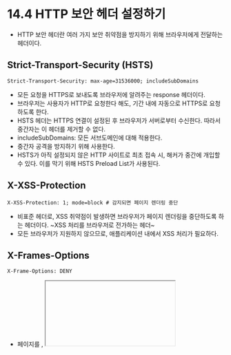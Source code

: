 # 14.4 HTTP 보안 헤더 설정하기

- HTTP 보안 헤더란 여러 가지 보안 취약점을 방지하기 위해 브라우저에게 전달하는 헤더이다.

## Strict-Transport-Security (HSTS)

```shell
Strict-Transport-Security: max-age=31536000; includeSubDomains
```

- 모든 요청을 HTTPS로 보내도록 브라우저에 알려주는 response 헤더이다.
- 브라우저는 사용자가 HTTP로 요청한다 해도, 기간 내에 자동으로 HTTPS로 요청하도록 한다.
- HSTS 헤더는 HTTPS 연결이 설정된 후 브라우저가 서버로부터 수신한다. 따라서 중간자는 이 헤더를 제거할 수 없다.
- includeSubDomains: 모든 서브도메인에 대해 적용한다.
- 중간자 공격을 방지하기 위해 사용한다.
- HSTS가 아직 설정되지 않은 HTTP 사이트로 최초 접속 시, 해커가 중간에 개입할 수 있다. 이를 막기 위해 HSTS Preload List가 사용된다.

## X-XSS-Protection

```shell
X-XSS-Protection: 1; mode=block # 감지되면 페이지 렌더링 중단
```

- 비표준 헤더로, XSS 취약점이 발생하면 브라우저가 페이지 렌더링을 중단하도록 하는 헤더이다. ~XSS 처리를 브라우저로 전가하는 헤더~
- 모든 브라우저가 지원하지 않으므로, 애플리케이션 내에서 XSS 처리가 필요하다.

## X-Frames-Options

```shell
X-Frame-Options: DENY
```

- 페이지를 <frame>, <iframe>, <embed>, <object> 태그 내부에서 렌더링을 허용할지 여부를 결정하는 헤더이다.
- DENY: 모든 프레임에서 페이지를 렌더링하지 않는다.
- SAMEORIGIN: 동일한 출처의 프레임에서만 페이지를 렌더링한다.

## Permissions-Policy

```shell
Permissions-Policy: geolocation=(self "https://example.com")
```

- 브라우저의 다양한 기능이나 API를 선택적으로 활성화하거나 비활성화할 수 있는 헤더이다.
- 카메라, GPS 등 민감한 사용자 정보를 취득할 수 있는 기능을 제어할 수 있다.
- 혹시나 XSS 공격으로 이런 기능이 발생하는 것을 원천적으로 차단할 수 있다.

## X-Content-Type-Options

```shell
X-Content-Type-Options: nosniff
```

### Content-Type

- MIME 타입을 나타내는 헤더이다.
- 브라우저는 이 헤더를 통해 서버에서 전송된 파일의 타입을 확인한다.

### X-Content-Type-Options

- `Content-Type` 헤더 값이 브라우저에서 임의로 변경되지 않도록 하는 헤더이다.
- 브라우저가 파일을 읽는 방식을 변경하지 않도록 한다.
- 공격자가 확장자가 .jpg인 스크립트 파일을 서버에 업로드하고, 브라우저에서 이를 스크립트로써 실행하지 못하도록 막는 기능이다.

## Referrer-Policy

```shell
Referrer-Policy: strict-origin-when-cross-origin
```

### Referer

- 해당 HTTP 요청을 보낸 페이지의 URL을 나타내는 헤더이다.
- 링크를 타고 들어왔다면 링크를 포함하는 페이지의 URL, 다른 도메인에 요청을 보낸다면 리소스를 사용하려는 페이지의 URL이다.
- 유입 경로를 파악, 분석하는데 유용하지만, URL에 민감한 정보(e.g. sessionID)가 있는 경우 보안 문제가 발생할 수 있다.

### Referrer-Policy

- Referrer-Policy 헤더는 Referer 헤더에 보여줄 정보를 제어하는 헤더이다.
- No Data / Origin Only / Full URL을 제공
  - 출처(scheme && (sub) domain && port)가 같은지 여부(same-origin, cross-origin)
  - 다운그레이드(요청지: HTTPS -> 피요청지: HTTP) 여부
- 구글에서는 개인 정보 보호를 위해 strict-origin-when-cross-origin을 권장한다.

```html
<!-- html에서도 사용할 수 있다 -->
<meta name="referrer" content="no-referrer" />
<a href="https://example.com" referrerpolicy="no-referrer">링크</a>
```

## Content-Security-Policy

```shell
Content-Security-Policy: default-src 'self'; script-src 'self' 'unsafe-inline' 'unsafe-eval';
```

- XSS 공격을 방지하기 위한 헤더이다. 허용된 리소스만 로드할 수 있도록 제한한다.
- script-src, style-src, font-src, image-src, connect-src(fetch, XMLHttpRequest), worker-src, media-src 등
- default-src: 모든 리소스에 대한 기본 정책을 설정한다.
- form-action: 폼을 전송할 수 있는 URL을 제한한다.

## X-DNS-Prefetch-Control

```shell
X-DNS-Prefetch-Control: off
```

- 비표준 헤더로, 브라우저가 문서에서 발견한 도메인에 대해 DNS 조회를 미리 수행하도록 하는 기능을 제어한다.

## 보안 헤더 설정하기

### Next.js

```tsx
const securityHeaders = [
  {
    key: "Strict-Transport-Security",
    value: "max-age=31536000; includeSubDomains",
  },
  {
    key: "X-XSS-Protection",
    value: "1; mode=block",
  },
];

module.export = {
  async headers() {
    return [
      {
        source: "/:path*",
        headers: securityHeaders,
      },
    ];
  },
};
```

### Nginx

```config
location / {
  add_header Strict-Transport-Security "max-age=31536000; includeSubDomains";
  add_header X-XSS-Protection "1; mode=block";
}
```

- 경로별로 add_header를 설정할 수 있다.

## 보안 헤더 확인하기

- https://securityheaders.com/
